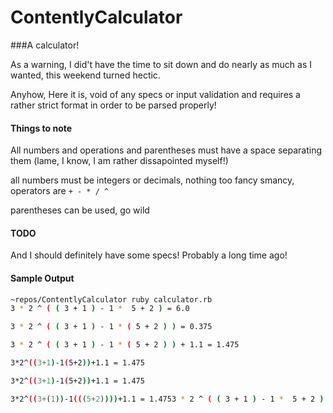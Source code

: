 # ContentlyCalculator
###A calculator!

As a warning, I did't have the time to sit down and do nearly as much as I wanted, this weekend turned hectic.

Anyhow, Here it is, void of any specs or input validation and requires a rather strict format in order to be parsed properly!

#### Things to note

All numbers and operations and parentheses must have a space separating them (lame, I know, I am rather dissapointed myself!)

all numbers must be integers or decimals, nothing too fancy smancy, operators are `+ - * / ^`

parentheses can be used, go wild

#### TODO 
And I should definitely have some specs! Probably a long time ago!


#### Sample Output
```bash
~repos/ContentlyCalculator ruby calculator.rb
3 * 2 ^ ( ( 3 + 1 ) - 1 *  5 + 2 ) = 6.0

3 * 2 ^ ( ( 3 + 1 ) - 1 * ( 5 + 2 ) ) = 0.375

3 * 2 ^ ( ( 3 + 1 ) - 1 * ( 5 + 2 ) ) + 1.1 = 1.475

3*2^((3+1)-1(5+2))+1.1 = 1.475

3*2^((3+1)-1(5+2))+1.1 = 1.475

3*2^((3+(1))-1(((5+2))))+1.1 = 1.4753 * 2 ^ ( ( 3 + 1 ) - 1 *  5 + 2 ) = 6.0

```
